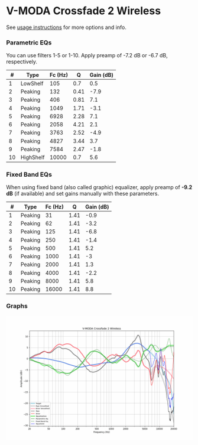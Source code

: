 # V-MODA Crossfade 2 Wireless
See [usage instructions](https://github.com/jaakkopasanen/AutoEq#usage) for more options and info.

### Parametric EQs
You can use filters 1-5 or 1-10. Apply preamp of -7.2 dB or -6.7 dB, respectively.

|   # | Type      |   Fc (Hz) |    Q |   Gain (dB) |
|-----|-----------|-----------|------|-------------|
|   1 | LowShelf  |       105 | 0.7  |         0.5 |
|   2 | Peaking   |       132 | 0.41 |        -7.9 |
|   3 | Peaking   |       406 | 0.81 |         7.1 |
|   4 | Peaking   |      1049 | 1.71 |        -3.1 |
|   5 | Peaking   |      6928 | 2.28 |         7.1 |
|   6 | Peaking   |      2058 | 4.21 |         2.1 |
|   7 | Peaking   |      3763 | 2.52 |        -4.9 |
|   8 | Peaking   |      4827 | 3.44 |         3.7 |
|   9 | Peaking   |      7584 | 2.47 |        -1.8 |
|  10 | HighShelf |     10000 | 0.7  |         5.6 |

### Fixed Band EQs
When using fixed band (also called graphic) equalizer, apply preamp of **-9.2 dB** (if available) and set gains manually with these parameters.

|   # | Type    |   Fc (Hz) |    Q |   Gain (dB) |
|-----|---------|-----------|------|-------------|
|   1 | Peaking |        31 | 1.41 |        -0.9 |
|   2 | Peaking |        62 | 1.41 |        -3.2 |
|   3 | Peaking |       125 | 1.41 |        -6.8 |
|   4 | Peaking |       250 | 1.41 |        -1.4 |
|   5 | Peaking |       500 | 1.41 |         5.2 |
|   6 | Peaking |      1000 | 1.41 |        -3   |
|   7 | Peaking |      2000 | 1.41 |         1.3 |
|   8 | Peaking |      4000 | 1.41 |        -2.2 |
|   9 | Peaking |      8000 | 1.41 |         5.8 |
|  10 | Peaking |     16000 | 1.41 |         8.8 |

### Graphs
![](./V-MODA%20Crossfade%202%20Wireless.png)
